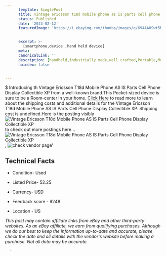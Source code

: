 ```yaml
---
      template: SinglePost
      title: vintage ericsson t18d mobile phone as is parts cell phone display collectible xp
      status: Published
      date: '2023-02-12'
      featuredImage: 'https://i.ebayimg.com/thumbs/images/g/694AAOSwt5hYbcbR/s-l225.jpg'
       

      excerpt: >-
        [smartphone,device ,hand held device]
      meta:
      canonicalLink: ''
      description: [handheld,industrially made,well crafted,Portable,Mobile,Compact,Convenient,Lightweight,Maneuverable,Man-portable,Miniature,Carriable,Hand-held,Light,Holdable,Transportable,Mobile device,Pocket-sized,On-the-go,Wireless,Cordless,Compact size,Convenient size, smartphone,device ,hand held device]
      noindex: false
      

---
```

$
      Introducing th Vintage Ericsson T18d Mobile Phone AS IS Parts Cell Phone Display Collectible XP from a well-known brand.This Pocket-sized device  is sure to be a Room-center in your home. [Click Here](https://www.ebay.com/itm/153626327295?hash=item23c4d7b8ff%3Ag%3A694AAOSwt5hYbcbR&mkevt=1&mkcid=1&mkrid=711-53200-19255-0&campid=%253CePNCampaignId%253E&customid=%253CreferenceId%253E&toolid=10049) to read more to learn about the shipping costs and additional details for the Vintage Ericsson T18d Mobile Phone AS IS Parts Cell Phone Display Collectible XP. Shipping cost is undefined.Here is the posting visibly ![Vintage Ericsson T18d Mobile Phone AS IS Parts Cell Phone Display Collectible XP](https://i.ebayimg.com/thumbs/images/g/694AAOSwt5hYbcbR/s-l225.jpg) to check out more postings here... ![Vintage Ericsson T18d Mobile Phone AS IS Parts Cell Phone Display Collectible XP](https://i.ebayimg.com/images/g/694AAOSwt5hYbcbR/s-l1600.jpg), ![check vendor page](https://origin-galleryplus.ebayimg.com/ws/web/153626327295_2_0_1/225x225.jpg,https://origin-galleryplus.ebayimg.com/ws/web/153626327295_3_0_1/225x225.jpg,https://origin-galleryplus.ebayimg.com/ws/web/153626327295_4_0_1/225x225.jpg,https://origin-galleryplus.ebayimg.com/ws/web/153626327295_5_0_1/225x225.jpg,https://origin-galleryplus.ebayimg.com/ws/web/153626327295_6_0_1/225x225.jpg,https://origin-galleryplus.ebayimg.com/ws/web/153626327295_7_0_1/225x225.jpg)'

      

 ## Technical Facts 



     
      

 - Condition- Used 


      

 - Listed Price- 52.25 


      

 - Currency- USD 


      

 - Feedback score - 6248 


      

 - Location - US 


      
      

 *_This post may contain affiliate links from eBay and other third-party websites. As an eBay affiliate, we earn from qualifying purchases. Although we do our best to keep the information up-to-date and accurate, please check the date and all details with the vendor's website before making a purchase. Not all data may be accurate._*




      -
